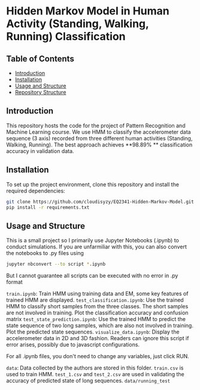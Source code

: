 # Hidden Markov Model in Human Activity (Standing, Walking, Running) Classification

## Table of Contents

- [Introduction](#introduction)
- [Installation](#installation)
- [Usage and Structure](#usage-and-structure)
- [Repository Structure](#repository-structure)


## Introduction

This repository hosts the code for the project of Pattern Recognition and Machine Learning course. We use HMM to classify the accelerometer data sequence (3 axis) recorded from three different human activities (Standing, Walking, Running). The best approach achieves **98.89% ** classification accuracy in validation data.


## Installation

To set up the project environment, clone this repository and install the required dependencies:

```bash
git clone https://github.com/cloudisyzy/EQ2341-Hidden-Markov-Model.git
pip install -r requirements.txt
```

## Usage and Structure

This is a small project so I primarily use Jupyter Notebooks (.ipynb) to conduct simulations. If you are unfarmiliar with this, you can also convert the notebooks to .py files using
```bash
jupyter nbconvert --to script *.ipynb
```
But I cannot guarantee all scripts can be executed with no error in .py format

`train.ipynb`: Train HMM using training data and EM, some key features of trained HMM are displayed.
`test_classification.ipynb`: Use the trained HMM to classify short samples from the three classes. The short samples are not involved in training. Plot the classification accuracy and confusion matrix
`test_state_prediction.ipynb`: Use the trained HMM to predict the state sequence of two long samples, which are also not involved in training. Plot the predicted state sequences.
`visualize_data.ipynb`: Display the accelerometer data in 2D and 3D fashion. Readers can ignore this script if error arises, possibly due to javascript configurations.

For all .ipynb files, you don't need to change any variables, just click RUN.

`data`: Data collected by the authors are stored in this folder. `train.csv` is used to train HMM. `test_1.csv` and `test_2.csv` are used in validating the accuracy of predicted state of long sequences. 
	`data/running_test`
